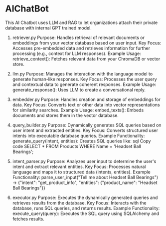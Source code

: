 # AIChatBot
This AI Chatbot uses LLM and RAG to let organizations attach their private database with internal GPT trained model. 

1. retriever.py
Purpose: Handles retrieval of relevant documents or embeddings from your vector database based on user input.
Key Focus: Accesses pre-embedded data and retrieves information for further processing (e.g., context for LLM responses).
Example Usage:
retrieve_context(): Fetches relevant data from your ChromaDB or vector store.
2. llm.py
Purpose: Manages the interaction with the language model to generate human-like responses.
Key Focus: Processes the user query and contextual data to generate coherent responses.
Example Usage:
generate_response(): Uses LLM to create a conversational reply.
3. embedder.py
Purpose: Handles creation and storage of embeddings for data.
Key Focus: Converts text or other data into vector representations for similarity searches.
Example Usage:
embed_texts(): Embeds documents and stores them in the vector database.

4. query_builder.py
Purpose: Dynamically generates SQL queries based on user intent and extracted entities.
Key Focus: Converts structured user intents into executable database queries.
Example Functionality:
generate_query(intent, entities): Creates SQL queries like:
sql
Copy code
SELECT * FROM Products WHERE Name = 'Headset Ball Bearings';
5. intent_parser.py
Purpose: Analyzes user input to determine the user's intent and extract relevant entities.
Key Focus: Processes natural language and maps it to structured data (intents, entities).
Example Functionality:
parse_user_input("Tell me about Headset Ball Bearings") → {"intent": "get_product_info", "entities": {"product_name": "Headset Ball Bearings"}}
6. executor.py
Purpose: Executes the dynamically generated queries and retrieves results from the database.
Key Focus: Interacts with the database, runs SQL queries, and returns results.
Example Functionality:
execute_query(query): Executes the SQL query using SQLAlchemy and fetches results.
